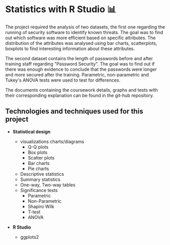 # Statistics with R Studio   :bar_chart:
The project required the analysis of two datasets, the first one regarding the running of security software to identify known threats. The goal was to find out which software was more efficient based on specific attributes. The distribution of the attributes was analysed using bar charts, scatterplots, boxplots to find interesting information about these attributes.
 
The second dataset contains the length of passwords before and after training staff regarding "Password Security". The goal was to find out if there was enough evidence to conclude that the passwords were longer and more secured after the training. Parametric, non-parametric 
and Tukey's ANOVA tests were used to test for differences.
 
The documents containing the coursework details, graphs and tests with their corresponding explanation can be found in the git-hub repository.

## Technologies and techniques used for this project
* **Statistical design**
	* visualizations charts/diagrams
		* Q-Q plots
		* Box plots
		* Scatter plots
		* Bar charts
		* Pie charts 
	* Descriptive statistics
	* Summary statistics
	* One-way, Two-way tables
	* Significance tests
		* Parametric
		* Non-Parametric
		* Shapiro Wilk
		* T-test
		* ANOVA
	
* **R Studio**
	* ggplots2



